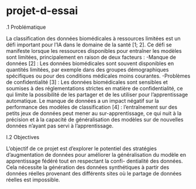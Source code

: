 # projet-d-essai
.1 Problématique


La classification des données biomédicales à ressources limitées est un défi important pour l’IA
dans le domaine de la santé [1; 2]. Ce défi se manifeste lorsque les ressources disponibles pour
entraîner les modèles sont limitées, principalement en raison de deux facteurs :
-Manque de données [2] : Les données biomédicales sont souvent disponibles en quantités
limitées, par exemple dans des groupes démographiques spécifiques ou pour des conditions
médicales moins courantes.
-Problèmes de confidentialité [3] : Les données biomédicales sont sensibles et soumises à des
réglementations strictes en matière de confidentialité, ce qui limite la possibilité de les partager
et de les utiliser pour l’apprentissage automatique.
Le manque de données a un impact négatif sur la performance des modèles de classification
[4] : l’entraînement sur des petits jeux de données peut mener au sur-apprentissage, ce qui nuit
à la précision et à la capacité de généralisation des modèles sur de nouvelles données n’ayant
pas servi à l’apprentissage.




I.2 Objectives


L’objectif de ce projet est d’explorer le potentiel des stratégies d’augmentation de données
pour améliorer la généralisation du modèle en apprentissage fédéré tout en respectant la confi-
dentialité des données. Cela nécessite la génération des données synthétiques à partir des
données réelles provenant des différents sites où le partage de données réelles est impossible.
